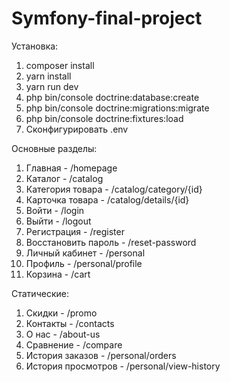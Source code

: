 # Symfony-final-project

Установка:
1. composer install
2. yarn install
3. yarn run dev
4. php bin/console doctrine:database:create
5. php bin/console doctrine:migrations:migrate
6. php bin/console doctrine:fixtures:load
7. Сконфигурировать .env

Основные разделы:
1. Главная - /homepage
2. Каталог - /catalog
3. Категория товара - /catalog/category/{id}
4. Карточка товара - /catalog/details/{id}
5. Войти - /login
6. Выйти - /logout
7. Регистрация - /register
8. Восстановить пароль - /reset-password
9. Личный кабинет - /personal
10. Профиль - /personal/profile
11. Корзина - /cart

Статические:
1. Скидки - /promo
2. Контакты - /contacts
3. О нас - /about-us
4. Сравнение - /compare
5. История заказов - /personal/orders
6. История просмотров - /personal/view-history

